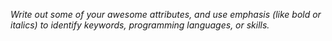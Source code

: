 *Write out some of your awesome attributes, and use emphasis (like bold or italics) to identify keywords, programming languages, or skills.*
